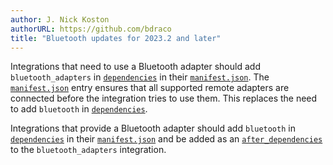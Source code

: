 ```yaml
---
author: J. Nick Koston
authorURL: https://github.com/bdraco
title: "Bluetooth updates for 2023.2 and later"
---
```


Integrations that need to use a Bluetooth adapter should add `bluetooth_adapters` in [`dependencies`](/docs/creating_integration_manifest.md#dependencies) in their [`manifest.json`](/docs/creating_integration_manifest.md). The [`manifest.json`](/docs/creating_integration_manifest.md) entry ensures that all supported remote adapters are connected before the integration tries to use them. This replaces the need to add `bluetooth` in [`dependencies`](/docs/creating_integration_manifest.md#dependencies).

Integrations that provide a Bluetooth adapter should add `bluetooth` in [`dependencies`](/docs/creating_integration_manifest.md#dependencies) in their [`manifest.json`](/docs/creating_integration_manifest.md) and be added as an [`after_dependencies`](/docs/creating_integration_manifest.md#after-dependencies) to the `bluetooth_adapters` integration.
